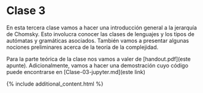 # Clase 3

En esta tercera clase vamos a hacer una introducción general a la jerarquía de Chomsky. Esto involucra conocer las clases de lenguajes y los tipos de autómatas y gramáticas asociados. También vamos a presentar algunas nociones preliminares acerca de la teoría de la complejidad.

Para la parte teórica de la clase nos vamos a valer de [handout.pdf](este apunte). Adicionalmente, vamos a hacer una demostración cuyo código puede encontrarse en [Clase-03-jupyter.md](este link)

{% include additional_content.html %}
